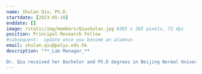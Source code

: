 ```yaml
---
name: Shulan Qiu, Ph.D.
startdate: [2023-05-10]
enddate: []
image: /static/img/members/Qiushulan.jpg #365 x 365 pixels, 72 dpi
position: Principal Research Fellow
#subsequent:  update once you become an alumnus
email: shulan.qiu@polyu.edu.hk
description: "**_Lab Manager_**

Dr. Qiu received her Bachelor and Ph.D degrees in Beijing Normal University of Cell Biology. She worked as Associate Professor  in Beijing Anzhen Hospital Affiliated to Capital Medical University/Beijing Institute of Heart, Lung, and Blood Vessel Diseases (2016), then worked as Instructor in Sam and Ann Barshop Institute for Longevity and Aging Studies, University of Texas Health Science Center at San Antonio, US (2022). She has been as PI of  Youth Project and General Project of National Natural Science Foundation of China (NSFC), and as co-I in many other projects. She published  31 reviewed papers including 13 of h-index."
---
```

